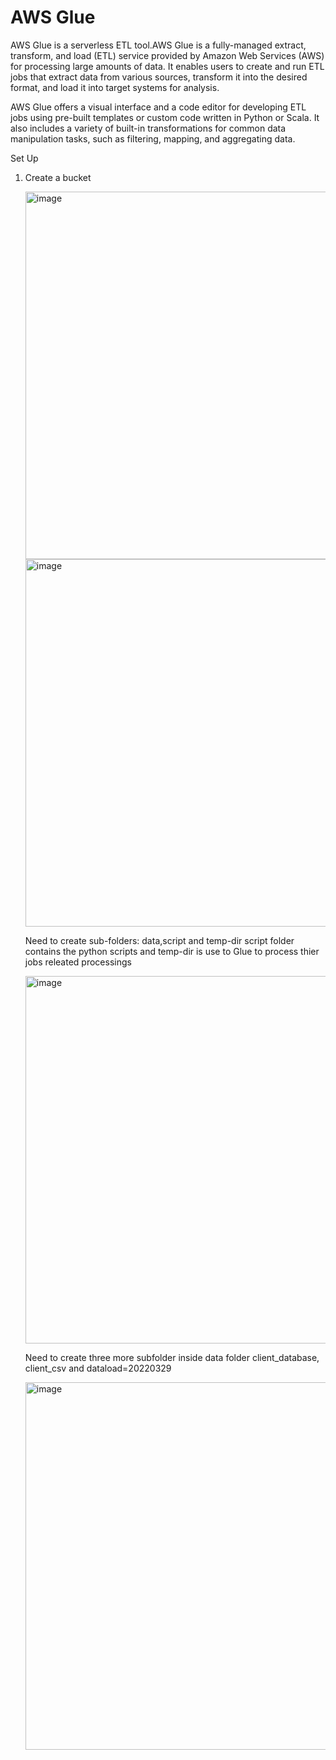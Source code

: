# AWS Glue

AWS Glue is a serverless ETL tool.AWS Glue is a fully-managed extract, transform, and load (ETL) service provided by Amazon Web Services (AWS) for processing large amounts of data. It enables users to create and run ETL jobs that extract data from various sources, transform it into the desired format, and load it into target systems for analysis.

AWS Glue offers a visual interface and a code editor for developing ETL jobs using pre-built templates or custom code written in Python or Scala. It also includes a variety of built-in transformations for common data manipulation tasks, such as filtering, mapping, and aggregating data.


Set Up
1.	Create a bucket
	
	<img width="588" alt="image" src="https://user-images.githubusercontent.com/64408106/230790630-c545c62d-b8d9-4a8e-aaaf-42a33e01f9a0.png">
	
	<img width="588" alt="image" src="https://user-images.githubusercontent.com/64408106/230790719-6571d718-b9a8-4316-9f67-9c034f5e4605.png">
	
	Need to create sub-folders: data,script and temp-dir
	script folder contains the python scripts and temp-dir is use to Glue to process thier jobs releated processings
	
	<img width="588" alt="image" src="https://user-images.githubusercontent.com/64408106/230790883-a356b875-b0f1-4428-9b15-b3424e6c1f12.png">
	
	Need to create three more subfolder inside data folder client_database, client_csv and  dataload=20220329
	
	<img width="588" alt="image" src="https://user-images.githubusercontent.com/64408106/230791496-cba22c21-5a55-4ecb-8d31-5718b79ba97d.png">












